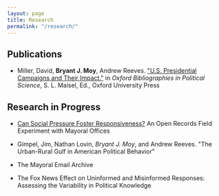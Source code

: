 ```yaml
---
layout: page
title: Research
permalink: "/research/"
---
```

## Publications
* Miller, David, **Bryant J. Moy**, Andrew Reeves. ["U.S. Presidential Campaigns and Their Impact."](http://www.oxfordbibliographies.com/view/document/obo-9780199756223/obo-9780199756223-0156.xml) in *Oxford Bibliographies in Political Science*, S. L. Maisel, Ed., Oxford University Press

<!-- +## Revise and Resubmit + -->
<!-- + ,* Hacker, Hans, Lisa Bohn, and **Bryant Moy**. "A Grave Responsibility": *Twelve Angry Men*, Critical Thinking, and Cross-Disciplinary Learning Communities.text + -->

## Research in Progress
* [Can Social Pressure Foster Responsiveness?](Projects/SocialPressureMayors.md) An Open Records Field Experiment with Mayoral Offices

* Gimpel, Jim, Nathan Lovin, *Bryant J. Moy*, and Andrew Reeves. "The Urban-Rural Gulf in American Political Behavior"

* The Mayoral Email Archive

* The Fox News Effect on Uninformed and Misinformed Responses: Assessing the Variability in Political Knowledge

